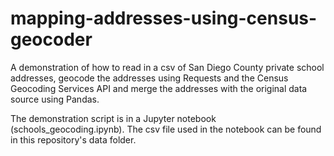 # mapping-addresses-using-census-geocoder
 A demonstration of how to read in a csv of San Diego County private school addresses, geocode the addresses using Requests and the Census Geocoding Services API and merge the addresses with the original data source using Pandas.

The demonstration script is in a Jupyter notebook (schools_geocoding.ipynb). The csv file used in the notebook can be found in  this repository's data folder.
